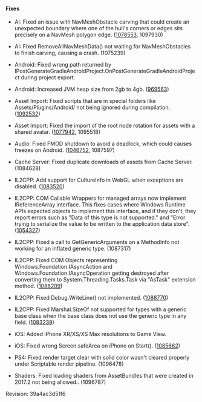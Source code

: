#### Fixes

*   AI: Fixed an issue with NavMeshObstacle carving that could create an unexpected boundary where one of the hull's corners or edges sits precisely on a NavMesh polygon edge. ([1078553](https://issuetracker.unity3d.com/issues/a-navmeshobstacle-placed-at-a-specific-position-creates-a-boundary-on-an-unobstructed-navmesh), 1097930)
    
*   AI: Fixed RemoveAllNavMeshData() not waiting for NavMeshObstacles to finish carving, causing a crash. (1075239)
    
*   Android: Fixed wrong path returned by IPostGenerateGradleAndroidProject.OnPostGenerateGradleAndroidProject during project export.
    
*   Android: Increased JVM heap size from 2gb to 4gb. ([969563](https://issuetracker.unity3d.com/issues/android-gradle-build-fails-when-building-project-with-asset-bundle))
    
*   Asset Import: Fixed scripts that are in special folders like Assets/Plugins/Android/ not being ignored during compilation. ([1092532](https://issuetracker.unity3d.com/issues/2018-dot-2-the-condition-for-ignoring-importing-files-inside-assets-slash-plugins-slash-android-slash-stopped-working))
    
*   Asset Import: Fixed the import of the root node rotation for assets with a shared avatar. ([1077942](https://issuetracker.unity3d.com/issues/prefab-rotation-offset-is-ignored-on-prefab-instance-at-runtime), 1095518)
    
*   Audio: Fixed FMOD shutdown to avoid a deadlock, which could causes freezes on Android. ([1046752](https://issuetracker.unity3d.com/issues/android-google-play-video-recording-freezes-the-application-when-unlocking-the-device), 1087597)
    
*   Cache Server: Fixed duplicate downloads of assets from Cache Server. (1084628)
    
*   IL2CPP: Add support for CultureInfo in WebGL when exceptions are disabled. ([1083520](https://issuetracker.unity3d.com/issues/webgl-unitywebrequest-throws-an-exception-when-scripting-runtime-version-is-net-4-dot-x-equivalent))
    
*   IL2CPP: COM Callable Wrappers for managed arrays now implement IReferenceArray interface. This fixes cases where Windows Runtime APIs expected objects to implement this interface, and if they don't, they report errors such as "Data of this type is not supported." and "Error trying to serialize the value to be written to the application data store". ([1054327](https://issuetracker.unity3d.com/issues/uwp-il2cpp-msal-error-trying-to-serialize-the-value-to-be-written-to-the-application-data-store))
    
*   IL2CPP: Fixed a call to GetGenericArguments on a MethodInfo not working for an inflated generic type. (1087317)
    
*   IL2CPP: Fixed COM Objects representing Windows.Foundation.IAsyncAction and Windows.Foundation.IAsyncOperation getting destroyed after converting them to System.Threading.Tasks.Task via "AsTask" extension method. ([1086209](https://issuetracker.unity3d.com/issues/uwp-il2cpp-runtime-failure-on-call-to-windows-dot-storage-dot-streams-dot-getresults))
    
*   IL2CPP: Fixed Debug.WriteLine() not implemented. ([1088770](https://issuetracker.unity3d.com/issues/uwp-il2cpp-assertion-error-being-triggered-on-calling-debug-dot-writeline))
    
*   IL2CPP: Fixed Marshal.SizeOf not supported for types with a generic base class when the base class does not use the generic type in any field. ([1083239](https://issuetracker.unity3d.com/issues/marshal-dot-sizeof-causes-argumentexception-errors-in-il2cpp-builds))
    
*   iOS: Added iPhone XR/XS/XS Max resolutions to Game View.
    
*   iOS: Fixed wrong Screen.safeArea on iPhone on Start(). ([1085662](https://issuetracker.unity3d.com/issues/ios-wrong-screen-dot-safearea-on-iphone-on-start))
    
*   PS4: Fixed render target clear with solid color wasn't cleared properly under Scriptable render pipeline. (1096478)
    
*   Shaders: Fixed loading shaders from AssetBundles that were created in 2017.2 not being allowed.. (1096787)
    

Revision: 39a4ac3d51f6